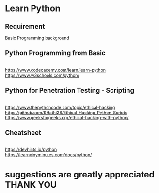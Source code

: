 # Learn Python
## Requirement 
 Basic Programming background
## Python Programming from Basic
 <br>https://www.codecademy.com/learn/learn-python
 <br>https://www.w3schools.com/python/
## Python for Penetration Testing - Scripting
 <br>https://www.thepythoncode.com/topic/ethical-hacking
 <br>https://github.com/SHathi28/Ethical-Hacking-Python-Scripts
 <br>https://www.geeksforgeeks.org/ethical-hacking-with-python/
## Cheatsheet
 <br>https://devhints.io/python
 <br>https://learnxinyminutes.com/docs/python/


# suggestions are greatly appreciated THANK YOU
